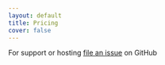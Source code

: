 ```yaml
---
layout: default
title: Pricing
cover: false
---
```


For support or hosting [file an issue](https://github.com/micro/micro/issues/new) on GitHub

